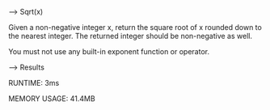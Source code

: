--> Sqrt(x)

Given a non-negative integer x, return the square root of x rounded down to the nearest integer. The returned integer should be non-negative as well.

You must not use any built-in exponent function or operator.

--> Results

RUNTIME: 3ms

MEMORY USAGE: 41.4MB
